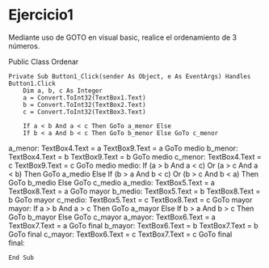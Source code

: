 # Ejercicio1
Mediante uso de GOTO en visual basic, realice el ordenamiento de 3 números.


Public Class Ordenar

    Private Sub Button1_Click(sender As Object, e As EventArgs) Handles Button1.Click
        Dim a, b, c As Integer
        a = Convert.ToInt32(TextBox1.Text)
        b = Convert.ToInt32(TextBox2.Text)
        c = Convert.ToInt32(TextBox3.Text)
        
        If a < b And a < c Then GoTo a_menor Else 
        If b < a And b < c Then GoTo b_menor Else GoTo c_menor
a_menor:
        TextBox4.Text = a
        TextBox9.Text = a
        GoTo medio
b_menor:
        TextBox4.Text = b
        TextBox9.Text = b
        GoTo medio
c_menor:
        TextBox4.Text = c
        TextBox9.Text = c
        GoTo medio
medio:
        If (a > b And a < c) Or (a > c And a < b) Then GoTo a_medio Else 
        If (b > a And b < c) Or (b > c And b < a) Then GoTo b_medio Else GoTo c_medio
a_medio:
        TextBox5.Text = a
        TextBox8.Text = a
        GoTo mayor
b_medio:
        TextBox5.Text = b
        TextBox8.Text = b
        GoTo mayor
c_medio:
        TextBox5.Text = c
        TextBox8.Text = c
        GoTo mayor
mayor:
        If a > b And a > c Then GoTo a_mayor Else 
        If b > a And b > c Then GoTo b_mayor Else GoTo c_mayor
a_mayor:
        TextBox6.Text = a
        TextBox7.Text = a
        GoTo final
b_mayor:
        TextBox6.Text = b
        TextBox7.Text = b
        GoTo final
c_mayor:
        TextBox6.Text = c
        TextBox7.Text = c
        GoTo final       
final:
        
    End Sub
